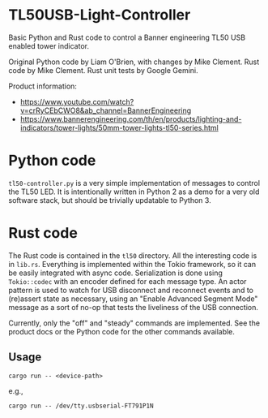 # TL50USB-Light-Controller
 
Basic Python and Rust code to control a Banner engineering TL50 USB enabled
tower indicator.

Original Python code by Liam O'Brien, with changes by Mike Clement.
Rust code by Mike Clement. Rust unit tests by Google Gemini.

Product information:
* https://www.youtube.com/watch?v=crRyCEbCWO8&ab_channel=BannerEngineering
* https://www.bannerengineering.com/th/en/products/lighting-and-indicators/tower-lights/50mm-tower-lights-tl50-series.html

# Python code

`tl50-controller.py` is a very simple implementation of messages to control
the TL50 LED.
It is intentionally written in Python 2 as a demo for a very old software
stack, but should be trivially updatable to Python 3.

# Rust code

The Rust code is contained in the `tl50` directory. All the interesting
code is in `lib.rs`.
Everything is implemented within the Tokio framework, so it can be easily
integrated with async code.
Serialization is done using `Tokio::codec` with an encoder defined for each
message type.
An actor pattern is used to watch for USB disconnect and reconnect events and
to (re)assert state as necessary, using an "Enable Advanced Segment Mode"
message as a sort of no-op that tests the liveliness of the USB connection.

Currently, only the "off" and "steady" commands are implemented. See the
product docs or the Python code for the other commands available.

## Usage

```
cargo run -- <device-path>
```
e.g., 
```
cargo run -- /dev/tty.usbserial-FT791P1N
```
